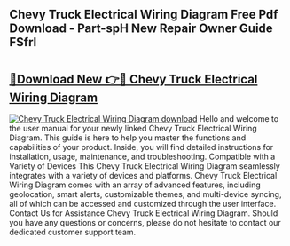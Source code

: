 ## Chevy Truck Electrical Wiring Diagram Free Pdf Download - Part-spH New Repair Owner Guide FSfrl

# <h2><a href="http://dfs5vv.blite.top/?on=Chevy+Truck+Electrical+Wiring+Diagram">🔗Download New 👉🔴 Chevy Truck Electrical Wiring Diagram</a></h2>

[![Chevy Truck Electrical Wiring Diagram download](https://i.imgur.com/lujVjoI.png)](http://dfs5vv.blite.top/?on=Chevy+Truck+Electrical+Wiring+Diagram)
Hello and welcome to the user manual for your newly linked Chevy Truck Electrical Wiring Diagram. This guide is here to help you master the functions and capabilities of your product. Inside, you will find detailed instructions for installation, usage, maintenance, and troubleshooting. Compatible with a Variety of Devices This Chevy Truck Electrical Wiring Diagram seamlessly integrates with a variety of devices and platforms. Chevy Truck Electrical Wiring Diagram comes with an array of advanced features, including geolocation, smart alerts, customizable themes, and multi-device syncing, all of which can be accessed and customized through the user interface. Contact Us for Assistance Chevy Truck Electrical Wiring Diagram. Should you have any questions or concerns, please do not hesitate to contact our dedicated customer support team.
